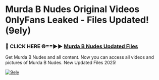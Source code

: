 # Murda B Nudes Original Videos 0nlyFans Leaked - Files Updated! (9ely)

<h3>🔴 CLICK HERE 🌐==►► <a href="https://tinyurl.com/5h6xmrr3" rel="nofollow">Murda B Nudes Updated Files</a></h3>

Get Murda B Nudes and all content. Now you can access all videos and pictures of Murda B Nudes. New Updated Files 2025!

[![9ely](https://i.imgur.com/KVD873Z.gif)](https://tinyurl.com/5h6xmrr3)
